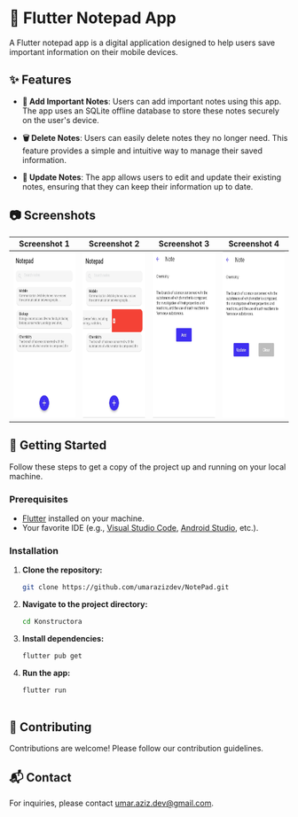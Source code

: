 # 📝 Flutter Notepad App

A Flutter notepad app is a digital application designed to help users save important information on their mobile devices.

## ✨ Features

- **📝 Add Important Notes**: Users can add important notes using this app. The app uses an SQLite offline database to store these notes securely on the user's device.

- **🗑️ Delete Notes**: Users can easily delete notes they no longer need. This feature provides a simple and intuitive way to manage their saved information.

- **🔄 Update Notes**: The app allows users to edit and update their existing notes, ensuring that they can keep their information up to date.

## 📷 Screenshots
| Screenshot 1 | Screenshot 2 | Screenshot 3 | Screenshot 4 |
|---|---|---|---|
|<img src="https://github.com/umarazizdev/NotePad/blob/main/assets/1.jpg" height="300em" alt="Screenshot 1" />|<img src="https://github.com/umarazizdev/NotePad/blob/main/assets/2.jpg" height="300em" alt="Screenshot 2" />|<img src="https://github.com/umarazizdev/NotePad/blob/main/assets/3.jpg" height="300em" alt="Screenshot 3" />|<img src="https://github.com/umarazizdev/NotePad/blob/main/assets/4.jpg" height="300em" alt="Screenshot 4" />|

## 🚀 Getting Started

Follow these steps to get a copy of the project up and running on your local machine.

### Prerequisites

- [Flutter](https://flutter.dev/) installed on your machine.
- Your favorite IDE (e.g., [Visual Studio Code](https://code.visualstudio.com/), [Android Studio](https://developer.android.com/studio), etc.).

### Installation

1. **Clone the repository:**
   ```bash
   git clone https://github.com/umarazizdev/NotePad.git
2. **Navigate to the project directory:**
   ```bash
   cd Konstructora

3. **Install dependencies:**
   ```bash
   flutter pub get

4. **Run the app:**
   ```bash
   flutter run
 
 ## 🤝 Contributing 
 Contributions are welcome! Please follow our contribution guidelines.
 ## 📬 Contact
 For inquiries, please contact umar.aziz.dev@gmail.com.
